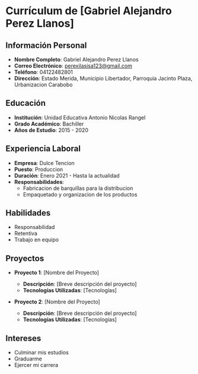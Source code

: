 # Currículum de [Gabriel Alejandro Perez Llanos]

## Información Personal
- **Nombre Completo**: Gabriel Alejandro Perez Llanos
- **Correo Electrónico**: perexilasisa123@gmail.com
- **Teléfono**: 04122482801
- **Dirección**: Estado Merida, Municipio Libertador, Parroquia Jacinto Plaza, Urbanizacion Carabobo

## Educación
- **Institución**: Unidad Educativa Antonio Nicolas Rangel
- **Grado Académico**: Bachiller
- **Años de Estudio**: 2015 - 2020

## Experiencia Laboral
- **Empresa**: Dulce Tencion
- **Puesto**: Produccion
- **Duración**: Enero 2021 - Hasta la actualidad
- **Responsabilidades**:
  - Fabricacion de barquillas para la distribucion
  - Empaquetado y organizacion de los productos

## Habilidades
- Responsabilidad
- Retentiva
- Trabajo en equipo

## Proyectos
- **Proyecto 1**: [Nombre del Proyecto]
  - **Descripción**: [Breve descripción del proyecto]
  - **Tecnologías Utilizadas**: [Tecnologías]

- **Proyecto 2**: [Nombre del Proyecto]
  - **Descripción**: [Breve descripción del proyecto]
  - **Tecnologías Utilizadas**: [Tecnologías]

## Intereses
- Culminar mis estudios
- Graduarme
- Ejercer mi carrera
